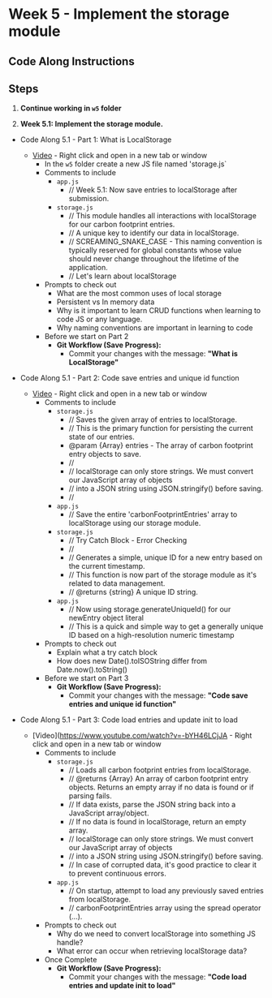 # Week 5 - Implement the storage module

## Code Along Instructions

## Steps

1. **Continue working in `w5` folder**

2. **Week 5.1: Implement the storage module.**
* Code Along 5.1 - Part 1: What is LocalStorage
    - [Video](https://www.youtube.com/watch?v=YfEs3R25uwk) - Right click and open in a new tab or window
        * In the `w5` folder create a new JS file named 'storage.js`
        - Comments to include
            - `app.js`
                 - // Week 5.1: Now save entries to localStorage after submission.
            - `storage.js`
                - // This module handles all interactions with localStorage for our carbon footprint entries.
                - // A unique key to identify our data in localStorage.
                - // SCREAMING_SNAKE_CASE - This naming convention is typically reserved for global constants whose value should never change throughout the lifetime of the application.
                -  // Let's learn about localStorage     
        - Prompts to check out
            - What are the most common uses of local storage
            - Persistent vs In memory data
            - Why is it important to learn CRUD functions when learning to code JS or any language. 
            - Why naming conventions are important in learning to code
        - Before we start on Part 2
            * **Git Workflow (Save Progress):**
                * Commit your changes with the message: **"What is LocalStorage"**

* Code Along 5.1 - Part 2: Code save entries  and unique id function 
    - [Video](https://www.youtube.com/watch?ljy1QLWXqTY) - Right click and open in a new tab or window
        - Comments to include
            - `storage.js`
                - // Saves the given array of entries to localStorage.
                - // This is the primary function for persisting the current state of our entries.
                - @param {Array} entries - The array of carbon footprint entry objects to save.
                - // 
                - // localStorage can only store strings. We must convert our JavaScript array of objects
                - // into a JSON string using JSON.stringify() before saving.
                - // 
            - `app.js`
                - // Save the entire 'carbonFootprintEntries' array to localStorage using our storage module.
            - `storage.js`
                - // Try Catch Block - Error Checking
                - //
                - // Generates a simple, unique ID for a new entry based on the current timestamp.
                - // This function is now part of the storage module as it's related to data management. 
                - // @returns {string} A unique ID string.
            - `app.js`
                - // Now using storage.generateUniqueId() for our newEntry object literal
                - // This is a quick and simple way to get a generally unique ID based on a high-resolution numeric timestamp
        - Prompts to check out
            - Explain what a try catch block
            - How does new Date().toISOString differ from Date.now().toString()
        - Before we start on Part 3
            * **Git Workflow (Save Progress):**
                * Commit your changes with the message: **"Code save entries  and unique id function"**
* Code Along 5.1 - Part 3: Code load entries and update init to load 
    - [Video](https://www.youtube.com/watch?v=-bYH46LCjJA - Right click and open in a new tab or window
        - Comments to include
            - `storage.js`
                - // Loads all carbon footprint entries from localStorage.
                - // @returns {Array} An array of carbon footprint entry objects. Returns an empty array if no data is found or if parsing fails.
                - // If data exists, parse the JSON string back into a JavaScript array/object.
                - // If no data is found in localStorage, return an empty array.
                - // localStorage can only store strings. We must convert our JavaScript array of objects
                - // into a JSON string using JSON.stringify() before saving.
                - // In case of corrupted data, it's good practice to clear it to prevent continuous errors.
            - `app.js`
                - // On startup, attempt to load any previously saved entries from localStorage.
                - // carbonFootprintEntries array using the spread operator (...).
        - Prompts to check out
            - Why do we need to convert localStorage into something JS handle?
            - What error can occur when retrieving localStorage data?
        - Once Complete
            * **Git Workflow (Save Progress):**
                * Commit your changes with the message: **"Code load entries and update init to load"**